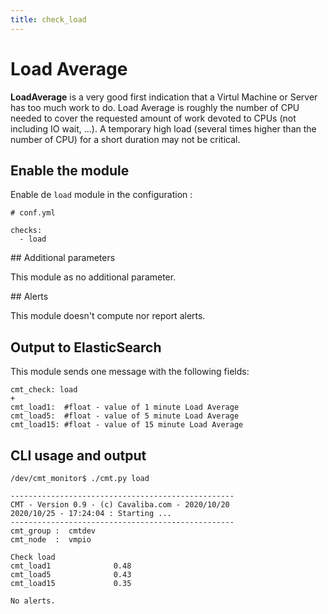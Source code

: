 ```yaml
---
title: check_load
---
```


# Load Average

**LoadAverage** is a very good first indication that a Virtul Machine or Server has too much work to do. Load Average is roughly the number of CPU needed to cover the requested amount of work devoted to CPUs (not including IO wait, ...). A temporary high load (several times higher than the number of CPU) for a short duration may not be critical.


## Enable the module

Enable de `load` module in the configuration :

    # conf.yml

	checks:
  	  - load

## Additional parameters

This module as no additional parameter.


## Alerts

This module doesn't compute nor report alerts.


## Output to ElasticSearch

This module sends one message with the following fields:

	cmt_check: load
	+
	cmt_load1:  #float - value of 1 minute Load Average
	cmt_load5:  #float - value of 5 minute Load Average
	cmt_load15: #float - value of 15 minute Load Average

## CLI usage and output


	/dev/cmt_monitor$ ./cmt.py load

	--------------------------------------------------
	CMT - Version 0.9 - (c) Cavaliba.com - 2020/10/20
	2020/10/25 - 17:24:04 : Starting ...
	--------------------------------------------------
	cmt_group :  cmtdev
	cmt_node  :  vmpio

	Check load 
	cmt_load1              0.48                          
	cmt_load5              0.43                          
	cmt_load15             0.35                          

	No alerts. 

